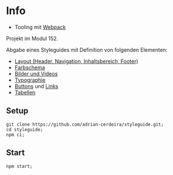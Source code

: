 # Info

- Tooling mit [Webpack](https://webpack.js.org/)

Projekt im Modul 152.

Abgabe eines Styleguides mit Definition von folgenden Elementen:

- [Layout (Header, Navigation, Inhaltsbereich, Footer)](src/styles/layout.scss)
- [Farbschema](src/styles/colors.scss)
- [Bilder und Videos](src/styles/media.scss)
- [Typographie](src/styles/typography.scss)
- [Buttons](src/styles/buttons.scss) und [Links](src/styles/links.scss)
- [Tabellen](src/styles/tables.scss)

## Setup

    git clone https://github.com/adrian-cerdeira/styleguide.git;
    cd styleguide;
    npm ci;

## Start

    npm start;
